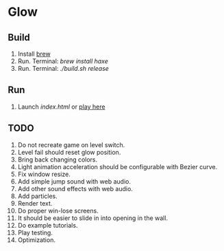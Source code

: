 # Glow

## Build

1. Install [brew](https://brew.sh)
1. Run. Terminal: *brew install haxe*
1. Run. Terminal: *./build.sh release*

## Run

1. Launch *index.html* or [play here](https://hapass.github.io/start_with_nothing/)

## TODO

1. Do not recreate game on level switch.
1. Level fail should reset glow position.
1. Bring back changing colors.
1. Light animation acceleration should be configurable with Bezier curve.
1. Fix window resize.
1. Add simple jump sound with web audio.
1. Add other sound effects with web audio.
1. Add particles.
1. Render text.
1. Do proper win-lose screens.
1. It should be easier to slide in into opening in the wall.
1. Do example tutorials.
1. Play testing.
1. Optimization.
